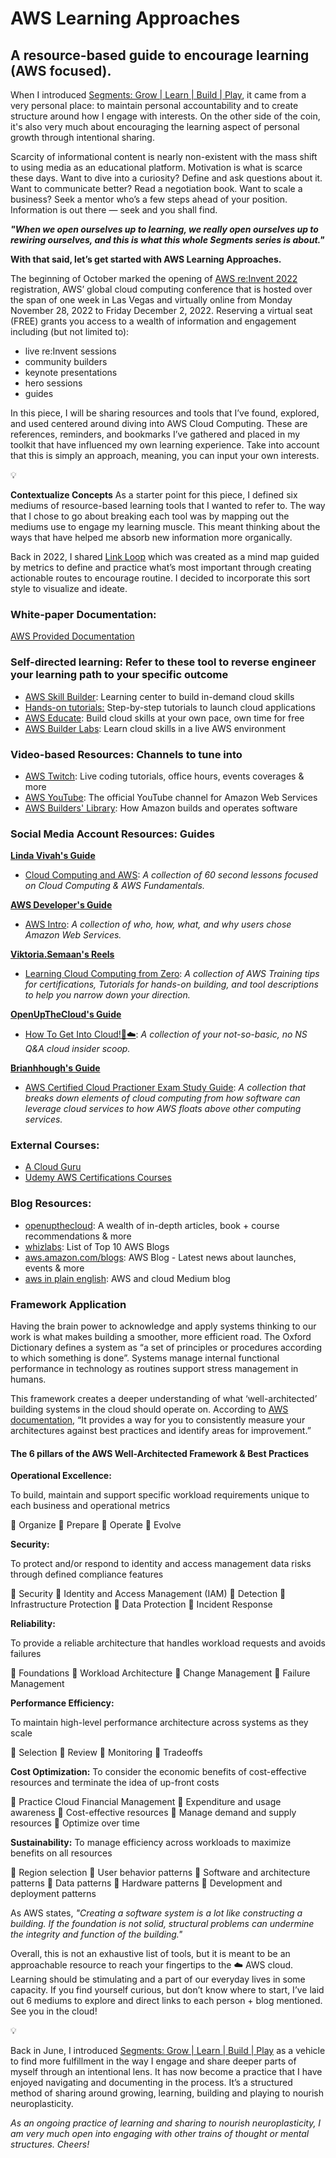 # AWS Learning Approaches

## A resource-based guide to encourage learning (AWS focused). 

When I introduced [Segments: Grow | Learn | Build | Play](https://medium.com/create-rutina/segments-grow-learn-build-play-7d62ecbdb4fd), it came from a very personal place: to maintain personal accountability and to create structure around how I engage with interests. On the other side of the coin, it's also very much about encouraging the learning aspect of personal growth through intentional sharing.

Scarcity of informational content is nearly non-existent with the mass shift to using media as an educational platform. Motivation is what is scarce these days. Want to dive into a curiosity? Define and ask questions about it. Want to communicate better? Read a negotiation book. Want to scale a business? Seek a mentor who’s a few steps ahead of your position. Information is out there — seek and you shall find.

_**"When we open ourselves up to learning, we really open ourselves up to rewiring ourselves, and this is what this whole Segments series is about."**_

**With that said, let’s get started with AWS Learning Approaches.**

The beginning of October marked the opening of [AWS re:Invent 2022](https://portal.awsevents.com/events/reInvent2022/registration) registration, AWS’ global cloud computing conference that is hosted over the span of one week in Las Vegas and virtually online from Monday November 28, 2022 to Friday December 2, 2022. Reserving a virtual seat (FREE) grants you access to a wealth of information and engagement including (but not limited to):

- live re:Invent sessions
- community builders
- keynote presentations
- hero sessions
- guides

In this piece, I will be sharing resources and tools that I’ve found, explored, and used centered around diving into AWS Cloud Computing. These are references, reminders, and bookmarks I’ve gathered and placed in my toolkit that have influenced my own learning experience. Take into account that this is simply an approach, meaning, you can input your own interests.

💡

**Contextualize Concepts**
As a starter point for this piece, I defined six mediums of resource-based learning tools that I wanted to refer to. The way that I chose to go about breaking each tool was by mapping out the mediums use to engage my learning muscle. This meant thinking about the ways that have helped me absorb new information more organically.

Back in 2022, I shared [Link Loop](https://medium.com/@daisydocuments/build-link-loop-999313d979c1) which was created as a mind map guided by metrics to define and practice what’s most important through creating actionable routes to encourage routine. I decided to incorporate this sort style to visualize and ideate.

### White-paper Documentation: 
[AWS Provided Documentation](https://docs.aws.amazon.com/) 

### Self-directed learning: Refer to these tool to reverse engineer your learning path to your specific outcome

- [AWS Skill Builder](https://explore.skillbuilder.aws/learn): Learning center to build in-demand cloud skills
- [Hands-on tutorials:](https://aws.amazon.com/getting-started/hands-on/?nc2=h_ql_le_gs_t&getting-started-all.sort-by=item.additionalFields.sortOrder&getting-started-all.sort-order=asc&awsf.getting-started-category=*all&awsf.getting-started-level=*all&awsf.getting-started-content-type=*all) Step-by-step tutorials to launch cloud applications
- [AWS Educate](https://aws.amazon.com/education/awseducate/): Build cloud skills at your own pace, own time for free
- [AWS Builder Labs](https://aws.amazon.com/training/digital/aws-builder-labs/): Learn cloud skills in a live AWS environment

### Video-based Resources: Channels to tune into
- [AWS Twitch](https://www.twitch.tv/aws): Live coding tutorials, office hours, events coverages & more
- [AWS YouTube](https://www.youtube.com/c/amazonwebservices): The official YouTube channel for Amazon Web Services
- [AWS Builders' Library](https://aws.amazon.com/builders-library/?nc2=h_ql_le_abl&cards-body.sort-by=item.additionalFields.sortDate&cards-body.sort-order=desc&awsf.filter-content-category=*all&awsf.filter-content-type=content-type%23video&awsf.filter-content-level=*all): How Amazon builds and operates software

### Social Media Account Resources: Guides

**[Linda Vivah's Guide](https://www.instagram.com/lindavivah/)** 

- [Cloud Computing and AWS](https://www.instagram.com/lindavivah/guide/cloud-computing-aws/17882197484089931/): 
  _A collection of 60 second lessons focused on Cloud Computing & AWS Fundamentals._

**[AWS Developer's Guide](https://www.instagram.com/awsdeveloper/)** 
 - [AWS Intro](https://www.instagram.com/awsdeveloper/guide/aws-intro/17894746063851996/): _A collection of who, how, what, and why users chose Amazon Web Services._

**[Viktoria.Semaan's Reels](https://www.instagram.com/viktoria.semaan/)**
- [Learning Cloud Computing from Zero](https://www.instagram.com/reel/CkeBcHIgQwS/): _A collection of AWS Training tips for certifications, Tutorials for hands-on building, and tool descriptions to help you narrow down your direction._

**[OpenUpTheCloud's Guide](https://www.instagram.com/openupthecloud/)** 
- [How To Get Into Cloud!🚀☁️](https://www.instagram.com/openupthecloud/guide/how-to-get-into-cloud/17935867429840337/): _A collection of your not-so-basic, no NS Q&A cloud insider scoop._

**[Brianhhough's Guide](https://www.instagram.com/brianhhough/)**
- [AWS Certified Cloud Practioner Exam Study Guide](https://www.instagram.com/brianhhough/guide/aws-certified-cloud-practitioner-exam-study-guide/17877710309070310/): _A collection that breaks down elements of cloud computing from how software can leverage cloud services to how AWS floats above other computing services._

### External Courses:
- [A Cloud Guru](https://acloudguru.com/training-library/aws-cloud-training)
- [Udemy AWS Certifications Courses](https://www.udemy.com/topic/amazon-aws/?ranMID=39197&ranEAID=wizKxmN8no4&ranSiteID=wizKxmN8no4-8.BhnLvU_75D1v8MS4yzCQ&LSNPUBID=wizKxmN8no4&utm_source=aff-campaign&utm_medium=udemyads)

### Blog Resources:
- [openupthecloud](https://openupthecloud.com/): A wealth of in-depth articles, book + course recommendations & more
- [whizlabs](https://www.whizlabs.com/blog/top-aws-blogs/?sscid=a1k6_xn49z): List of Top 10 AWS Blogs
- [aws.amazon.com/blogs](https://aws.amazon.com/blogs/?awsf.blog-master-category=*all&awsf.blog-master-learning-levels=*all&awsf.blog-master-industry=*all&awsf.blog-master-analytics-products=*all&awsf.blog-master-artificial-intelligence=*all&awsf.blog-master-aws-cloud-financial-management=*all&awsf.blog-master-blockchain=*all&awsf.blog-master-business-applications=*all&awsf.blog-master-compute=*all&awsf.blog-master-customer-enablement=*all&awsf.blog-master-customer-engagement=*all&awsf.blog-master-database=*all&awsf.blog-master-developer-tools=*all&awsf.blog-master-devops=*all&awsf.blog-master-end-user-computing=*all&awsf.blog-master-mobile=*all&awsf.blog-master-iot=*all&awsf.blog-master-management-governance=*all&awsf.blog-master-media-services=*all&awsf.blog-master-migration-transfer=*all&awsf.blog-master-migration-solutions=*all&awsf.blog-master-networking-content-delivery=*all&awsf.blog-master-programming-language=*all&awsf.blog-master-sector=*all&awsf.blog-master-security=*all&awsf.blog-master-storage=*all): AWS Blog - Latest news about launches, events & more
- [aws in plain english](https://aws.plainenglish.io/): AWS and cloud Medium blog

### Framework Application
Having the brain power to acknowledge and apply systems thinking to our work is what makes building a smoother, more efficient road. The Oxford Dictionary defines a system as “a set of principles or procedures according to which something is done”. Systems manage internal functional performance in technology as routines support stress management in humans.

This framework creates a deeper understanding of what ‘well-architected’ building systems in the cloud should operate on. According to [AWS documentation](https://docs.aws.amazon.com/wellarchitected/latest/framework/welcome.html), “It provides a way for you to consistently measure your architectures against best practices and identify areas for improvement.”

#### The 6 pillars of the AWS Well-Architected Framework & Best Practices

**Operational Excellence:** 

To build, maintain and support specific workload requirements unique to each business and operational metrics
   
  🎯 Organize
  🎯 Prepare
  🎯 Operate
  🎯 Evolve

**Security:**

To protect and/or respond to identity and access management data risks through defined compliance features

🎯 Security
🎯 Identity and Access Management (IAM)
🎯 Detection
🎯 Infrastructure Protection
🎯 Data Protection
🎯 Incident Response

**Reliability:**

To provide a reliable architecture that handles workload requests and avoids failures

🎯 Foundations
🎯 Workload Architecture 
🎯 Change Management
🎯 Failure Management

**Performance Efficiency:**

To maintain high-level performance architecture across systems as they scale

🎯 Selection
🎯 Review
🎯 Monitoring
🎯 Tradeoffs

**Cost Optimization:**
To consider the economic benefits of cost-effective resources and terminate the idea of up-front costs

🎯 Practice Cloud Financial Management
🎯 Expenditure and usage awareness
🎯 Cost-effective resources
🎯 Manage demand and supply resources
🎯 Optimize over time

**Sustainability:**
To manage efficiency across workloads to maximize benefits on all resources

🎯 Region selection
🎯 User behavior patterns
🎯 Software and architecture patterns
🎯 Data patterns
🎯 Hardware patterns
🎯 Development and deployment patterns

As AWS states, _"Creating a software system is a lot like constructing a building. If the foundation is not solid, structural problems can undermine the integrity and function of the building."_

Overall, this is not an exhaustive list of tools, but it is meant to be an approachable resource to reach your fingertips to the ☁️ AWS cloud. Learning should be stimulating and a part of our everyday lives in some capacity. If you find yourself curious, but don’t know where to start, I’ve laid out 6 mediums to explore and direct links to each person + blog mentioned. See you in the cloud!

💡

Back in June, I introduced [Segments: Grow | Learn | Build | Play](https://medium.com/create-rutina/segments-grow-learn-build-play-7d62ecbdb4fd) as a vehicle to find more fulfillment in the way I engage and share deeper parts of myself through an intentional lens. It has now become a practice that I have enjoyed navigating and documenting in the process. It’s a structured method of sharing around growing, learning, building and playing to nourish neuroplasticity.

_As an ongoing practice of learning and sharing to nourish neuroplasticity, I am very much open into engaging with other trains of thought or mental structures. Cheers!_